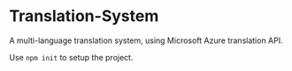 # Translation-System
A multi-language translation system, using Microsoft Azure translation API.

Use ```npm init``` to setup the project. 
